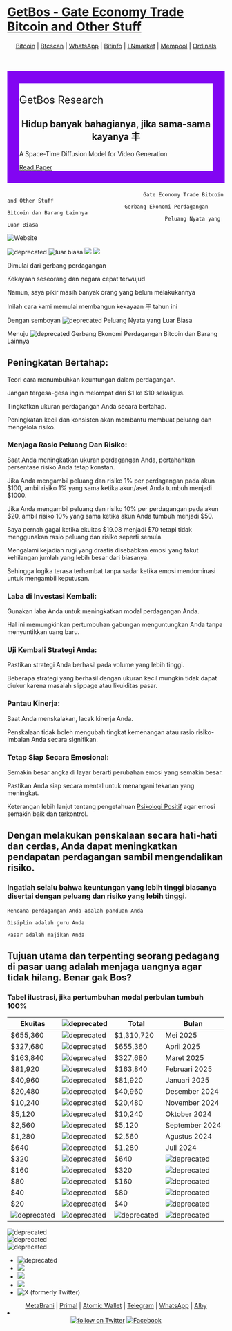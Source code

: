 # [GetBos - Gate Economy Trade Bitcoin and Other Stuff](https://getbos.github.io)
  
<div align="center">
<a class="text-black" href="https://bitcoin.org/id/">Bitcoin</a> | 
<a class="text-black" href="https://btcscan.org/address/1DEUSxZqiWNMdLNhrHNBL6PYDKq5qWdcug">Btcscan</a> |
<a class="text-black" href="https://api.whatsapp.com/send?phone=628999587888">WhatsApp</a> |
<a class="text-black" href="https://bitinfocharts.com/bitcoin/address/1EZjeVjTZZNz5P9p4Qe9QxybCw2znxFB6B">Bitinfo</a> |
<a class="text-black" href="https://lnmarkets.com/en">LNmarket</a> |
<a class="text-black" href="https://mempool.space/tools/calculator">Mempool</a> |
<a class="text-black"
href="https://mempool.space/tx/d248d2d06e4bece2afc225ed5a1427e0f7dc769c5d3df795c7e9b7f667eae6b3">Ordinals</a>
</div>
<section class="hero-heading-left" style="padding-top: 50px;">
    <div class="container-2">
      <div class="hero-wrapper" style="padding-bottom: 6px;">
        <div class="hero-split">
	 <div style="border:28px solid #8205f2">
          <p class="paragraph" style="font-size: 24px;">GetBos Research</p>
	   <div align="center">
            <h1 class="heading-5">Hidup banyak bahagianya, jika sama-sama kayanya 丰</h1>
	   </div>
          <p class="margin-bottom-24px">A Space-Time Diffusion Model for Video Generation</p>
          <a href="https://arxiv.org/abs/2401.12945" class="button-primary w-button">Read Paper</a>
	 </div>
        </div>
      </div>
    </div>
  </section>

```
                                            Gate Economy Trade Bitcoin and Other Stuff
                                      Gerbang Ekonomi Perdagangan Bitcoin dan Barang Lainnya
                                                   Peluang Nyata yang Luar Biasa
```
<img alt="Website" src="https://img.shields.io/website?url=https%3A%2F%2Fgetbos.github.io">

![deprecated](https://img.shields.io/badge/Pengingat-8A2BE2) ![luar biasa](https://awesome.re/badge.svg) 
![](https://img.shields.io/github/followers/getbos) ![](https://img.shields.io/github/stars/getbos/getbos.github.io)

Dimulai dari gerbang perdagangan

Kekayaan seseorang dan negara cepat terwujud

Namun, saya pikir masih banyak orang yang belum melakukannya

Inilah cara kami memulai membangun kekayaan 丰 tahun ini

Dengan semboyan ![deprecated](https://img.shields.io/badge/EVO_-_Excellent_Vivid_Opportunity-8A2BE2) Peluang Nyata yang Luar Biasa

Menuju ![deprecated](https://img.shields.io/badge/GetBos_-_Gate_Economy_Trade_Bitcoin_and_Other_Stuff-8A2BE2) Gerbang Ekonomi Perdagangan Bitcoin dan Barang Lainnya

## Peningkatan Bertahap:

Teori cara menumbuhkan keuntungan dalam perdagangan.

Jangan tergesa-gesa ingin melompat dari $1 ke $10 sekaligus.

Tingkatkan ukuran perdagangan Anda secara bertahap.

Peningkatan kecil dan konsisten akan membantu membuat peluang dan mengelola risiko.

### Menjaga Rasio Peluang Dan Risiko:

Saat Anda meningkatkan ukuran perdagangan Anda, pertahankan persentase risiko Anda tetap konstan.

Jika Anda mengambil peluang dan risiko 1% per perdagangan pada akun $100, ambil risiko 1% yang sama ketika akun/aset Anda tumbuh menjadi $1000.

Jika Anda mengambil peluang dan risiko 10% per perdagangan pada akun $20, ambil risiko 10% yang sama ketika akun Anda tumbuh menjadi $50.

Saya pernah gagal ketika ekuitas $19.08 menjadi $70 tetapi tidak menggunakan rasio peluang dan risiko seperti semula.

Mengalami kejadian rugi yang drastis disebabkan emosi yang takut kehilangan jumlah yang lebih besar dari biasanya.

Sehingga logika terasa terhambat tanpa sadar ketika emosi mendominasi untuk mengambil keputusan.

### Laba di Investasi Kembali:

Gunakan laba Anda untuk meningkatkan modal perdagangan Anda.

Hal ini memungkinkan pertumbuhan gabungan menguntungkan Anda tanpa menyuntikkan uang baru.

### Uji Kembali Strategi Anda:

Pastikan strategi Anda berhasil pada volume yang lebih tinggi.

Beberapa strategi yang berhasil dengan ukuran kecil mungkin tidak dapat diukur karena masalah slippage atau likuiditas pasar.

### Pantau Kinerja:

Saat Anda menskalakan, lacak kinerja Anda.

Penskalaan tidak boleh mengubah tingkat kemenangan atau rasio risiko-imbalan Anda secara signifikan.

### Tetap Siap Secara Emosional:

Semakin besar angka di layar berarti perubahan emosi yang semakin besar.

Pastikan Anda siap secara mental untuk menangani tekanan yang meningkat.

Keterangan lebih lanjut tentang pengetahuan <a href="https://positivepsychology.com/mihaly-csikszentmihalyi-father-of-flow/" class="button-primary w-button">Psikologi Positif</a> agar emosi semakin baik dan terkontrol.

## Dengan melakukan penskalaan secara hati-hati dan cerdas, Anda dapat meningkatkan pendapatan perdagangan sambil mengendalikan risiko.

### Ingatlah selalu bahwa keuntungan yang lebih tinggi biasanya disertai dengan peluang dan risiko yang lebih tinggi.

```
Rencana perdagangan Anda adalah panduan Anda

Disiplin adalah guru Anda

Pasar adalah majikan Anda

```

## Tujuan utama dan terpenting seorang pedagang di pasar uang adalah menjaga uangnya agar tidak hilang. Benar gak Bos?

### Tabel ilustrasi, jika pertumbuhan modal perbulan tumbuh 100%

| Ekuitas   | ![deprecated](https://img.shields.io/badge/Target-8A2BE2)   | Total      | Bulan          |
| --------- | ----------------------------------------------------------- | ---------- | -------------- |
| $655,360  | ![deprecated](https://img.shields.io/badge/$655,360-8A2BE2) | $1,310,720 | Mei 2025       |
| $327,680  | ![deprecated](https://img.shields.io/badge/$327,680-8A2BE2) | $655,360   | April 2025     |
| $163,840  | ![deprecated](https://img.shields.io/badge/$163,840-8A2BE2) | $327,680   | Maret 2025     |
| $81,920   | ![deprecated](https://img.shields.io/badge/$81,920-8A2BE2)  | $163,840   | Februari 2025  |
| $40,960   | ![deprecated](https://img.shields.io/badge/$40,960-8A2BE2)  | $81,920    | Januari 2025   |
| $20,480   | ![deprecated](https://img.shields.io/badge/$20,480-8A2BE2)  | $40,960    | Desember 2024  |
| $10,240   | ![deprecated](https://img.shields.io/badge/$10,240-8A2BE2)  | $20,480    | November 2024  |
| $5,120    | ![deprecated](https://img.shields.io/badge/$5,120-8A2BE2)   | $10,240    | Oktober 2024   |
| $2,560    | ![deprecated](https://img.shields.io/badge/$2,560-8A2BE2)   | $5,120     | September 2024 |
| $1,280    | ![deprecated](https://img.shields.io/badge/$1,280-8A2BE2)   | $2,560     | Agustus 2024   |
| $640      | ![deprecated](https://img.shields.io/badge/$640-8A2BE2)     | $1,280     | Juli 2024      |
| $320      | ![deprecated](https://img.shields.io/badge/$320-8A2BE2)     | $640       | ![deprecated](https://img.shields.io/badge/Juni_2024-2be23e)      |
| $160      | ![deprecated](https://img.shields.io/badge/$160-8A2BE2)     | $320       | ![deprecated](https://img.shields.io/badge/Mei_2024-2be23e)       |
| $80       | ![deprecated](https://img.shields.io/badge/$80-8A2BE2)      | $160       | ![deprecated](https://img.shields.io/badge/April_2024-2be23e)     |
| $40       | ![deprecated](https://img.shields.io/badge/$40-8A2BE2)      | $80        | ![deprecated](https://img.shields.io/badge/Maret_2024-2be23e)     |
| $20       | ![deprecated](https://img.shields.io/badge/$20-8A2BE2)      | $40        | ![deprecated](https://img.shields.io/badge/Februari_2024-e1f205)  |
| ![deprecated](https://img.shields.io/badge/$10-2be23e)       | ![deprecated](https://img.shields.io/badge/$10-8A2BE2)      | ![deprecated](https://img.shields.io/badge/$20-3422E2)        | ![deprecated](https://img.shields.io/badge/Januari_2024-E22E2B)   |

 ![deprecated](https://img.shields.io/badge/Situs_ini_dalam_pengembangan-3422E2)  
 ![deprecated](https://img.shields.io/badge/Halaman_bersifat_eksperimental-8A2BE2)  
 ![deprecated](https://img.shields.io/badge/Silahkan_menggunakan_dengan_riset_dan_risiko_Anda_sendiri-E22E2B)
 
- ![deprecated](https://img.shields.io/badge/status-berjalan-lime.svg?style=flat-square)
- ![](https://img.shields.io/keybase/btc/gainbrat)
- ![](https://img.shields.io/keybase/btc/getbos)
- ![](https://img.shields.io/badge/Discord-5865F2?logo=discord&logoColor=fff&style=for-the-badge)
- <img alt="X (formerly Twitter)" src="https://img.shields.io/twitter/follow/GetBos丰"> 

<div align="center">
    <a class="text-blue" href="https://metabrani.github.io">MetaBrani</a> |
	<a class="text-blue" href="https://primal.net/evo">Primal</a> |
        <a class="text-blue" href="https://atomicwallet.io">Atomic Wallet</a> |
	<a class="text-blue" href="https://t.me/pasaruang">Telegram</a> |
	<a class="text-blue" href="https://api.whatsapp.com/send?phone=6282264083228">WhatsApp</a> |
	<a class="text-blue" href="https://getalby.com/getbos">Alby</a>
</div>

<li>
<div align="center">
<a href="https://twitter.com/intent/follow?screen_name=getbos">
        <img src="https://img.shields.io/twitter/follow/getbos?style=social&logo=twitter"
            alt="follow on Twitter"></a>
	<a href="https://www.facebook.com/metabrani" ><img src="https://img.shields.io/badge/Facebook-%231877F2.svg?&style=flat-square&logo=facebook&logoColor=white" alt="Facebook"></a>
 
